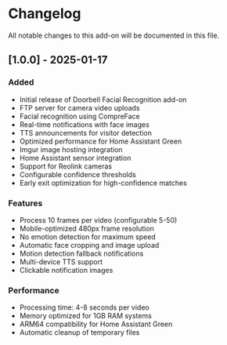 # Changelog

All notable changes to this add-on will be documented in this file.

## [1.0.0] - 2025-01-17

### Added
- Initial release of Doorbell Facial Recognition add-on
- FTP server for camera video uploads
- Facial recognition using CompreFace
- Real-time notifications with face images
- TTS announcements for visitor detection
- Optimized performance for Home Assistant Green
- Imgur image hosting integration
- Home Assistant sensor integration
- Support for Reolink cameras
- Configurable confidence thresholds
- Early exit optimization for high-confidence matches

### Features
- Process 10 frames per video (configurable 5-50)
- Mobile-optimized 480px frame resolution
- No emotion detection for maximum speed
- Automatic face cropping and image upload
- Motion detection fallback notifications
- Multi-device TTS support
- Clickable notification images

### Performance
- Processing time: 4-8 seconds per video
- Memory optimized for 1GB RAM systems
- ARM64 compatibility for Home Assistant Green
- Automatic cleanup of temporary files
